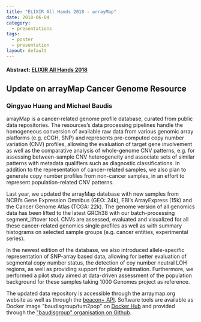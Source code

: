 ```yaml
---
title: "ELIXIR All Hands 2018 - arrayMap"
date: 2018-06-04
category:
  - presentations
tags:
  - poster
  - presentation
layout: default
---
```


#### Abstract: [ELIXIR All Hands 2018](https://www.elixir-europe.org/events/elixir-all-hands-2018)
## Update on arrayMap Cancer Genome Resource
### Qingyao Huang and Michael Baudis

arrayMap is a cancer-related genome profile database, curated from public data repositories. The resources’s data processing pipelines handle the homogeneous conversion of available raw data from various genomic array platforms (e.g. cCGH, SNP) and represents pre-computed copy number variation (CNV) profiles, allowing the evaluation of target gene involvement as well as the comparative analysis of whole-genome CNV patterns, e.g. for assessing between-sample CNV heterogeneity and associate sets of similar patterns with metadata qualifiers such as diagnostic classifications. In addition to the representation of cancer-related samples, we also plan to generate copy number profiles from non-cancer samples, in an effort to represent population-related CNV patterns.

Last year, we updated the arrayMap database with new samples from NCBI’s Gene Expression Omnibus (GEO: 24k), EBI’s ArrayExpress (15k) and the Cancer Genome Atlas (TCGA: 22k). The genome version of all genomics data has been lifted to the latest GRCh38 with our batch-processing segment_liftover tool. CNVs are assessed, evaluated and visualized for all these cancer-related genomics single profiles as well as with summary histograms on selected sample groups (e.g. cancer entities, experimental series). 

In the newest edition of the database, we also introduced allele-specific representation of SNP-array based data, allowing for better evaluation of segmental copy number status, the detection of coy number neutral LOH regions, as well as providing support for ploidy estimation. Furthermore, we performed a pilot study aimed at data-driven assessment of the population background for these samples taking 1000 Genomes project as reference.

The updated data repository is accessible through the arraymap.org website as well as through the [beacon+ API](http://beacon.progenetix.org/). Software tools are available as Docker image "baudisgroup/tum2pop" on [Docker Hub](https://hub.docker.com/) and provided through the ["baudisgroup" organisation on Github](http://github.com/baudisgroup/). 

